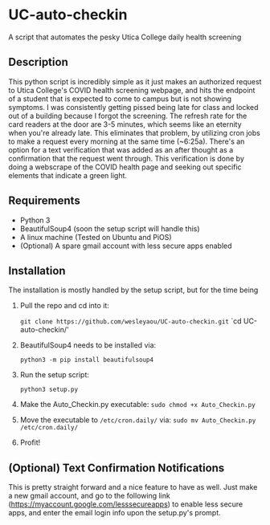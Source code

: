 # UC-auto-checkin
A script that automates the pesky Utica College daily health screening

## Description
This python script is incredibly simple as it just makes an authorized request to Utica College's COVID health screening webpage, and hits the endpoint of a student that is expected to come to campus but is not showing symptoms. I was consistently getting pissed being late for class and locked out of a building because I forgot the screening. The refresh rate for the card readers at the door are 3-5 minutes, which seems like an eternity when you're already late. This eliminates that problem, by utilizing cron jobs to make a request every morning at the same time (~6:25a). There's an option for a text verification that was added as an after thought as a confirmation that the request went through. This verification is done by doing a webscrape of the COVID health page and seeking out specific elements that indicate a green light.

## Requirements
- Python 3
- BeautifulSoup4 (soon the setup script will handle this)
- A linux machine (Tested on Ubuntu and PiOS)
- (Optional) A spare gmail account with less secure apps enabled

## Installation
The installation is mostly handled by the setup script, but for the time being 
1. Pull the repo and cd into it:

    `git clone https://github.com/wesleyaou/UC-auto-checkin.git`
    `cd UC-auto-checkin/'

3. BeautifulSoup4 needs to be installed via:

    `python3 -m pip install beautifulsoup4`

2. Run the setup script:

    `python3 setup.py`
    
3. Make the Auto_Checkin.py executable:
    `sudo chmod +x Auto_Checkin.py`

4. Move the executable to `/etc/cron.daily/` via:
    `sudo mv Auto_Checkin.py /etc/cron.daily/`
    
5. Profit!

## (Optional) Text Confirmation Notifications
This is pretty straight forward and a nice feature to have as well. Just make a new gmail account, and go to the following link (https://myaccount.google.com/lesssecureapps) to enable less secure apps, and enter the email login info upon the setup.py's prompt.
